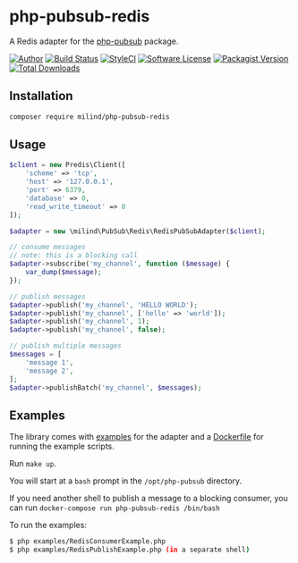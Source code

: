 # php-pubsub-redis

A Redis adapter for the [php-pubsub](https://github.com/milind/php-pubsub) package.

[![Author](http://img.shields.io/badge/author-@milind-blue.svg?style=flat-square)](https://twitter.com/milind)
[![Build Status](https://img.shields.io/travis/milind/php-pubsub-redis/master.svg?style=flat-square)](https://travis-ci.org/milind/php-pubsub-redis)
[![StyleCI](https://styleci.io/repos/67252513/shield?branch=master)](https://styleci.io/repos/67252513)
[![Software License](https://img.shields.io/badge/license-MIT-brightgreen.svg?style=flat-square)](LICENSE)
[![Packagist Version](https://img.shields.io/packagist/v/milind/php-pubsub-redis.svg?style=flat-square)](https://packagist.org/packages/milind/php-pubsub-redis)
[![Total Downloads](https://img.shields.io/packagist/dt/milind/php-pubsub-redis.svg?style=flat-square)](https://packagist.org/packages/milind/php-pubsub-redis)


## Installation

```bash
composer require milind/php-pubsub-redis
```
    
## Usage

```php
$client = new Predis\Client([
    'scheme' => 'tcp',
    'host' => '127.0.0.1',
    'port' => 6379,
    'database' => 0,
    'read_write_timeout' => 0
]);

$adapter = new \milind\PubSub\Redis\RedisPubSubAdapter($client);

// consume messages
// note: this is a blocking call
$adapter->subscribe('my_channel', function ($message) {
    var_dump($message);
});

// publish messages
$adapter->publish('my_channel', 'HELLO WORLD');
$adapter->publish('my_channel', ['hello' => 'world']);
$adapter->publish('my_channel', 1);
$adapter->publish('my_channel', false);

// publish multiple messages
$messages = [
    'message 1',
    'message 2',
];
$adapter->publishBatch('my_channel', $messages);
```

## Examples

The library comes with [examples](examples) for the adapter and a [Dockerfile](Dockerfile) for
running the example scripts.

Run `make up`.

You will start at a `bash` prompt in the `/opt/php-pubsub` directory.

If you need another shell to publish a message to a blocking consumer, you can run `docker-compose run php-pubsub-redis /bin/bash`

To run the examples:
```bash
$ php examples/RedisConsumerExample.php
$ php examples/RedisPublishExample.php (in a separate shell)
```
